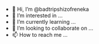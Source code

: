 - 👋 Hi, I’m @badtripshizofreneka
- 👀 I’m interested in ...
- 🌱 I’m currently learning ...
- 💞️ I’m looking to collaborate on ...
- 📫 How to reach me ...

<!---
badtripshizofreneka/badtripshizofreneka is a ✨ special ✨ repository because its `README.md` (this file) appears on your GitHub profile.
You can click the Preview link to take a look at your changes.
--->
